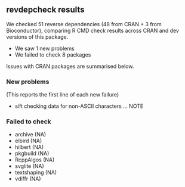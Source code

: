 ## revdepcheck results

We checked 51 reverse dependencies (48 from CRAN + 3 from Bioconductor), comparing R CMD check results across CRAN and dev versions of this package.

 * We saw 1 new problems
 * We failed to check 8 packages

Issues with CRAN packages are summarised below.

### New problems
(This reports the first line of each new failure)

* sift
  checking data for non-ASCII characters ... NOTE

### Failed to check

* archive     (NA)
* elbird      (NA)
* hilbert     (NA)
* pkgbuild    (NA)
* RcppAlgos   (NA)
* svglite     (NA)
* textshaping (NA)
* vdiffr      (NA)
